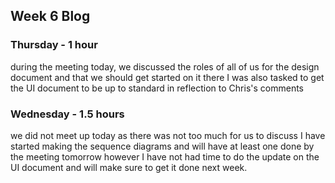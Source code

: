 ## Week 6 Blog

### Thursday - 1 hour
during the meeting today, we discussed the roles of all of us for the design document and that we should get started on it there I was also tasked to get the UI document to be up to standard in reflection to Chris's comments

### Wednesday - 1.5 hours
we did not meet up today as there was not too much for us to discuss
I have started making the sequence diagrams and will have at least one done by the meeting tomorrow however I have not had time to do the update on the UI document and will make sure to get it done next week.
